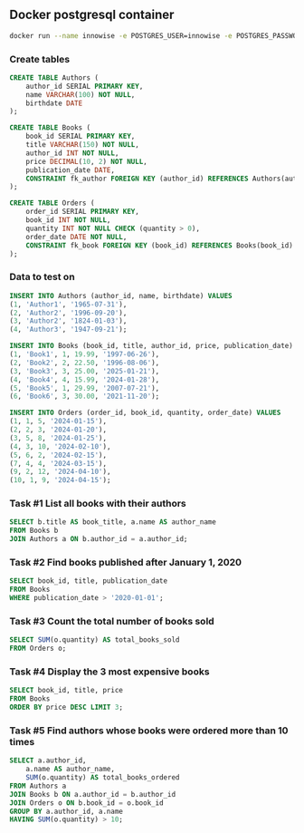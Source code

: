 ## Docker postgresql container

```bash
docker run --name innowise -e POSTGRES_USER=innowise -e POSTGRES_PASSWORD=innowise -e POSTGRES_DB=innowise -p 5432:5432 -d postgres
```

### Create tables

```sql
CREATE TABLE Authors (
    author_id SERIAL PRIMARY KEY,
    name VARCHAR(100) NOT NULL,
    birthdate DATE
);

CREATE TABLE Books (
    book_id SERIAL PRIMARY KEY,
    title VARCHAR(150) NOT NULL,
    author_id INT NOT NULL,
    price DECIMAL(10, 2) NOT NULL,
    publication_date DATE,
    CONSTRAINT fk_author FOREIGN KEY (author_id) REFERENCES Authors(author_id) ON DELETE CASCADE
);

CREATE TABLE Orders (
    order_id SERIAL PRIMARY KEY, 
    book_id INT NOT NULL,
    quantity INT NOT NULL CHECK (quantity > 0),
    order_date DATE NOT NULL,
    CONSTRAINT fk_book FOREIGN KEY (book_id) REFERENCES Books(book_id) ON DELETE CASCADE
);
```

### Data to test on

```sql
INSERT INTO Authors (author_id, name, birthdate) VALUES
(1, 'Author1', '1965-07-31'),
(2, 'Author2', '1996-09-20'),
(3, 'Author2', '1824-01-03'),
(4, 'Author3', '1947-09-21');

INSERT INTO Books (book_id, title, author_id, price, publication_date) VALUES
(1, 'Book1', 1, 19.99, '1997-06-26'),
(2, 'Book2', 2, 22.50, '1996-08-06'),
(3, 'Book3', 3, 25.00, '2025-01-21'),
(4, 'Book4', 4, 15.99, '2024-01-28'),
(5, 'Book5', 1, 29.99, '2007-07-21'),
(6, 'Book6', 3, 30.00, '2021-11-20');

INSERT INTO Orders (order_id, book_id, quantity, order_date) VALUES
(1, 1, 5, '2024-01-15'),
(2, 2, 3, '2024-01-20'),
(3, 5, 8, '2024-01-25'),
(4, 3, 10, '2024-02-10'),
(5, 6, 2, '2024-02-15'),
(7, 4, 4, '2024-03-15'),
(9, 2, 12, '2024-04-10'),
(10, 1, 9, '2024-04-15');
```

### Task #1 List all books with their authors

```sql
SELECT b.title AS book_title, a.name AS author_name
FROM Books b 
JOIN Authors a ON b.author_id = a.author_id;
```

### Task #2 Find books published after January 1, 2020

```sql
SELECT book_id, title, publication_date
FROM Books
WHERE publication_date > '2020-01-01';
```

### Task #3 Count the total number of books sold

```sql
SELECT SUM(o.quantity) AS total_books_sold
FROM Orders o;
```

### Task #4 Display the 3 most expensive books

```sql
SELECT book_id, title, price
FROM Books
ORDER BY price DESC LIMIT 3;
```

### Task #5 Find authors whose books were ordered more than 10 times

```sql
SELECT a.author_id, 
    a.name AS author_name, 
    SUM(o.quantity) AS total_books_ordered
FROM Authors a
JOIN Books b ON a.author_id = b.author_id
JOIN Orders o ON b.book_id = o.book_id
GROUP BY a.author_id, a.name
HAVING SUM(o.quantity) > 10;
```

